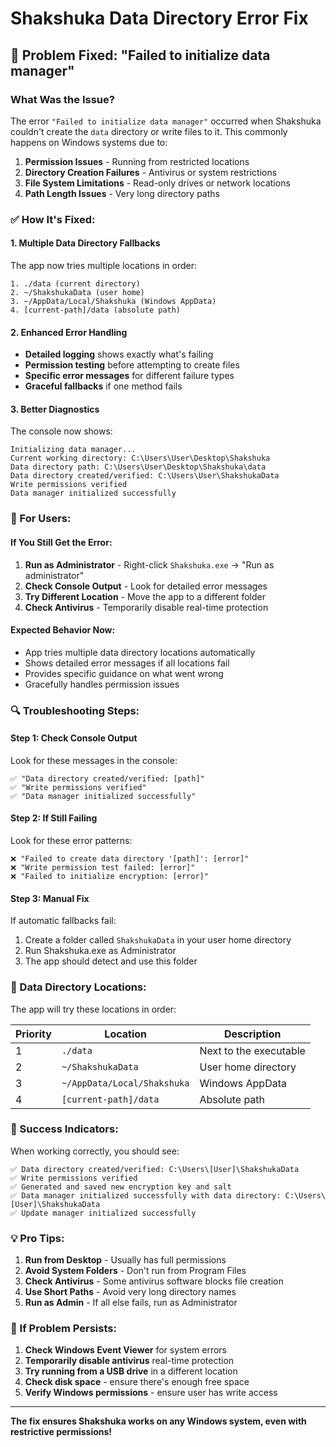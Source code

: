 # Shakshuka Data Directory Error Fix

## 🔧 **Problem Fixed: "Failed to initialize data manager"**

### **What Was the Issue?**

The error `"Failed to initialize data manager"` occurred when Shakshuka couldn't create the `data` directory or write files to it. This commonly happens on Windows systems due to:

1. **Permission Issues** - Running from restricted locations
2. **Directory Creation Failures** - Antivirus or system restrictions
3. **File System Limitations** - Read-only drives or network locations
4. **Path Length Issues** - Very long directory paths

### **✅ How It's Fixed:**

#### **1. Multiple Data Directory Fallbacks**
The app now tries multiple locations in order:
```
1. ./data (current directory)
2. ~/ShakshukaData (user home)
3. ~/AppData/Local/Shakshuka (Windows AppData)
4. [current-path]/data (absolute path)
```

#### **2. Enhanced Error Handling**
- **Detailed logging** shows exactly what's failing
- **Permission testing** before attempting to create files
- **Specific error messages** for different failure types
- **Graceful fallbacks** if one method fails

#### **3. Better Diagnostics**
The console now shows:
```
Initializing data manager...
Current working directory: C:\Users\User\Desktop\Shakshuka
Data directory path: C:\Users\User\Desktop\Shakshuka\data
Data directory created/verified: C:\Users\User\ShakshukaData
Write permissions verified
Data manager initialized successfully
```

### **🚀 For Users:**

#### **If You Still Get the Error:**

1. **Run as Administrator** - Right-click `Shakshuka.exe` → "Run as administrator"
2. **Check Console Output** - Look for detailed error messages
3. **Try Different Location** - Move the app to a different folder
4. **Check Antivirus** - Temporarily disable real-time protection

#### **Expected Behavior Now:**
- App tries multiple data directory locations automatically
- Shows detailed error messages if all locations fail
- Provides specific guidance on what went wrong
- Gracefully handles permission issues

### **🔍 Troubleshooting Steps:**

#### **Step 1: Check Console Output**
Look for these messages in the console:
```
✅ "Data directory created/verified: [path]"
✅ "Write permissions verified"
✅ "Data manager initialized successfully"
```

#### **Step 2: If Still Failing**
Look for these error patterns:
```
❌ "Failed to create data directory '[path]': [error]"
❌ "Write permission test failed: [error]"
❌ "Failed to initialize encryption: [error]"
```

#### **Step 3: Manual Fix**
If automatic fallbacks fail:
1. Create a folder called `ShakshukaData` in your user home directory
2. Run Shakshuka.exe as Administrator
3. The app should detect and use this folder

### **📁 Data Directory Locations:**

The app will try these locations in order:

| Priority | Location | Description |
|----------|----------|-------------|
| 1 | `./data` | Next to the executable |
| 2 | `~/ShakshukaData` | User home directory |
| 3 | `~/AppData/Local/Shakshuka` | Windows AppData |
| 4 | `[current-path]/data` | Absolute path |

### **🎯 Success Indicators:**

When working correctly, you should see:
```
✅ Data directory created/verified: C:\Users\[User]\ShakshukaData
✅ Write permissions verified
✅ Generated and saved new encryption key and salt
✅ Data manager initialized successfully with data directory: C:\Users\[User]\ShakshukaData
✅ Update manager initialized successfully
```

### **💡 Pro Tips:**

1. **Run from Desktop** - Usually has full permissions
2. **Avoid System Folders** - Don't run from Program Files
3. **Check Antivirus** - Some antivirus software blocks file creation
4. **Use Short Paths** - Avoid very long directory names
5. **Run as Admin** - If all else fails, run as Administrator

### **🔄 If Problem Persists:**

1. **Check Windows Event Viewer** for system errors
2. **Temporarily disable antivirus** real-time protection
3. **Try running from a USB drive** in a different location
4. **Check disk space** - ensure there's enough free space
5. **Verify Windows permissions** - ensure user has write access

---

**The fix ensures Shakshuka works on any Windows system, even with restrictive permissions!**


